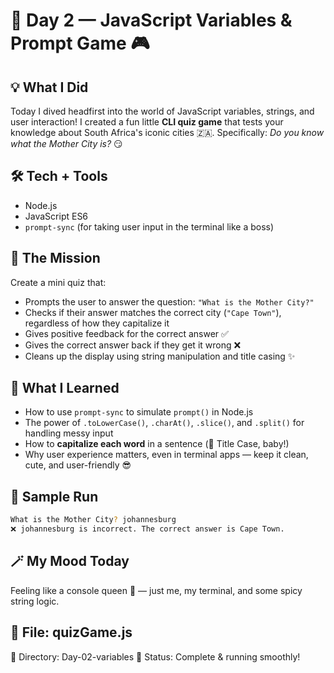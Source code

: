 # 📅 Day 2 — JavaScript Variables & Prompt Game 🎮

## 💡 What I Did
Today I dived headfirst into the world of JavaScript variables, strings, and user interaction! I created a fun little **CLI quiz game** that tests your knowledge about South Africa's iconic cities 🇿🇦. Specifically: *Do you know what the Mother City is?* 😏

## 🛠️ Tech + Tools
- Node.js
- JavaScript ES6
- `prompt-sync` (for taking user input in the terminal like a boss)

## 🎯 The Mission
Create a mini quiz that:
- Prompts the user to answer the question: `"What is the Mother City?"`
- Checks if their answer matches the correct city (`"Cape Town"`), regardless of how they capitalize it
- Gives positive feedback for the correct answer ✅
- Gives the correct answer back if they get it wrong ❌
- Cleans up the display using string manipulation and title casing ✨

## 🧠 What I Learned
- How to use `prompt-sync` to simulate `prompt()` in Node.js
- The power of `.toLowerCase()`, `.charAt()`, `.slice()`, and `.split()` for handling messy input
- How to **capitalize each word** in a sentence (👑 Title Case, baby!)
- Why user experience matters, even in terminal apps — keep it clean, cute, and user-friendly 😎

## 🧪 Sample Run

```bash
What is the Mother City? johannesburg
❌ johannesburg is incorrect. The correct answer is Cape Town.

```

## 🪄 My Mood Today

Feeling like a console queen 👑 — just me, my terminal, and some spicy string logic.

## 📁 File: quizGame.js

📍 Directory: Day-02-variables
🎉 Status: Complete & running smoothly!
